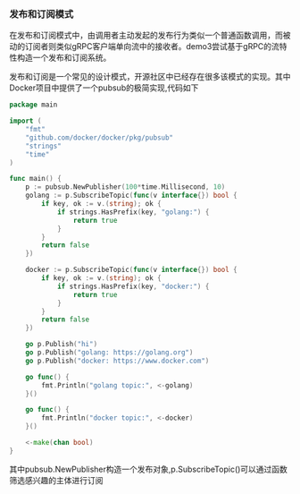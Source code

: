 ### 发布和订阅模式

在发布和订阅模式中，由调用者主动发起的发布行为类似一个普通函数调用，而被动的订阅者则类似gRPC客户端单向流中的接收者。demo3尝试基于gRPC的流特性构造一个发布和订阅系统。

发布和订阅是一个常见的设计模式，开源社区中已经存在很多该模式的实现。其中Docker项目中提供了一个pubsub的极简实现,代码如下

```go
package main

import (
	"fmt"
	"github.com/docker/docker/pkg/pubsub"
	"strings"
	"time"
)

func main() {
	p := pubsub.NewPublisher(100*time.Millisecond, 10)
	golang := p.SubscribeTopic(func(v interface{}) bool {
		if key, ok := v.(string); ok {
			if strings.HasPrefix(key, "golang:") {
				return true
			}
		}
		return false
	})

	docker := p.SubscribeTopic(func(v interface{}) bool {
		if key, ok := v.(string); ok {
			if strings.HasPrefix(key, "docker:") {
				return true
			}
		}
		return false
	})

	go p.Publish("hi")
	go p.Publish("golang: https://golang.org")
	go p.Publish("docker: https://www.docker.com")

	go func() {
		fmt.Println("golang topic:", <-golang)
	}()

	go func() {
		fmt.Println("docker topic:", <-docker)
	}()

	<-make(chan bool)
}

```

其中pubsub.NewPublisher构造一个发布对象,p.SubscribeTopic()可以通过函数筛选感兴趣的主体进行订阅
